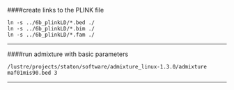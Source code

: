 ####create links to the PLINK file
```
ln -s ../6b_plinkLD/*.bed ./
ln -s ../6b_plinkLD/*.bim ./
ln -s ../6b_plinkLD/*.fam ./
```
---
####run admixture with basic parameters
```
/lustre/projects/staton/software/admixture_linux-1.3.0/admixture maf01mis90.bed 3
```
---
